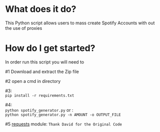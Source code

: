 # What does it do?
This Python script allows users to mass create Spotify Accounts with out the use of proxies
# How do I get started?
In order run this script you will need to

  #1
    Download and extract the Zip file
   
   #2
    open a cmd in directory
   
   #3:<br>
     `pip install -r requirements.txt`
   
   #4:<br>
`python spotify_generator.py` or :<br> `python spotify_generator.py -n AMOUNT -o OUTPUT_FILE`
   
   #5 [requests](https://github.com/davide-acanfora) module: `Thank David for the Original Code`
      
